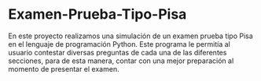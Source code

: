 # Examen-Prueba-Tipo-Pisa
En este proyecto realizamos una simulación de un examen prueba tipo Pisa en el lenguaje de programación Python. Este programa le permitía al usuario contestar diversas preguntas de cada una de las diferentes secciones, para de esta manera, contar con una mejor preparación al momento de presentar el examen.
